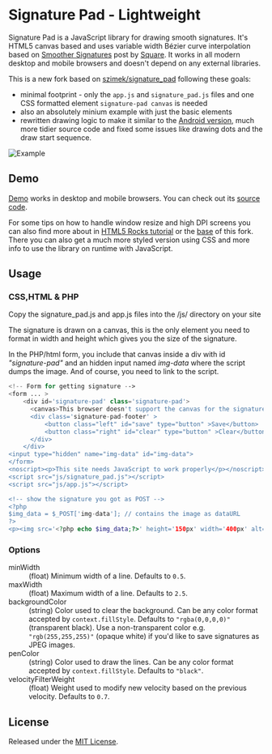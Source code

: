 Signature Pad - Lightweight
===========================

Signature Pad is a JavaScript library for drawing smooth signatures. It's HTML5 canvas based and uses variable width Bézier curve interpolation based on [Smoother Signatures](http://corner.squareup.com/2012/07/smoother-signatures.html) post by [Square](https://squareup.com).
It works in all modern desktop and mobile browsers and doesn't depend on any external libraries.

This is a new fork based on [szimek/signature_pad](https://github.com/szimek/signature_pad) following these goals: 
* minimal footprint - only the `app.js` and `signature_pad.js` files and one CSS formatted element `signature-pad canvas` is needed
* also an absolutely minium example with just the basic elements
* rewritten drawing logic to make it similar to the [Android version](https://github.com/stephanbrunker/android-signaturepad), much more tidier source code and fixed some issues like drawing dots and the draw start sequence. 

![Example](https://user-images.githubusercontent.com/18150071/30086866-aaceae46-929d-11e7-936a-fb830d36bd9f.JPG)

## Demo
[Demo](http://stephanbrunker.github.io/signature_pad) works in desktop and mobile browsers. You can check out its [source code](https://github.com/stephanbrunker/js/signature_pad.js). 

For some tips on how to handle window resize and high DPI screens you can also find more about in [HTML5 Rocks tutorial](http://www.html5rocks.com/en/tutorials/canvas/hidpi) or the [base](https://github.com/szimek/signature_pad) of this fork. There you can also get a much more styled version using CSS and more info to use the library on runtime with JavaScript.

## Usage

### CSS,HTML & PHP
Copy the signature_pad.js and app.js files into the /js/ directory on your site

The signature is drawn on a canvas, this is the only element you need to format in width and height which gives you the size of the signature.
 
In the PHP/html form, you include that canvas inside a div with id *"signature-pad"* and an hidden input named *img-data* where the script dumps the image. And of course, you need to link to the script.

```php
<!-- Form for getting signature -->
<form ... >
	<div id='signature-pad' class='signature-pad'>
	  <canvas>This browser doesn't support the canvas for the signaturepad.</canvas>
	  <div class='signature-pad-footer' >
		  <button class="left" id="save" type="button" >Save</button>
		  <button class="right" id="clear" type="button" >Clear</button>
	  </div>
	</div>
<input type="hidden" name="img-data" id="img-data"> 
</form>
<noscript><p>This site needs JavaScript to work properly</p></noscript>
<script src="js/signature_pad.js"></script> 
<script src="js/app.js"></script> 

<!-- show the signature you got as POST -->
<?php 
$img_data = $_POST['img-data']; // contains the image as dataURL
?>
<p><img src='<?php echo $img_data;?>' height='150px' width='400px' alt='signature'></p> 
```

### Options
<dl>
<dt>minWidth</dt>
<dd>(float) Minimum width of a line. Defaults to <code>0.5</code>.</dd>
<dt>maxWidth</dt>
<dd>(float) Maximum width of a line. Defaults to <code>2.5</code>.</dd>
<dt>backgroundColor</dt>
<dd>(string) Color used to clear the background. Can be any color format accepted by <code>context.fillStyle</code>. Defaults to <code>"rgba(0,0,0,0)"</code> (transparent black). Use a non-transparent color e.g. <code>"rgb(255,255,255)"</code> (opaque white) if you'd like to save signatures as JPEG images.</dd>
<dt>penColor</dt>
<dd>(string) Color used to draw the lines. Can be any color format accepted by <code>context.fillStyle</code>. Defaults to <code>"black"</code>.</dd>
<dt>velocityFilterWeight</dt>
<dd>(float) Weight used to modify new velocity based on the previous velocity. Defaults to <code>0.7</code>.</dd>
</dl>

## License
Released under the [MIT License](http://www.opensource.org/licenses/MIT).
